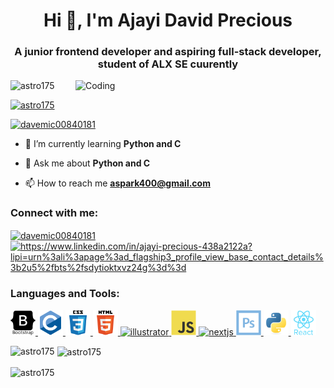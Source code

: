 
<h1 align="center">Hi 👋, I'm Ajayi David Precious</h1>
<h3 align="center">A junior frontend developer and aspiring full-stack developer, student of ALX SE cuurently</h3>
<img align="right" alt="Coding" width="400" src="https://miro.medium.com/max/720/0*7Q3yvSIv_t0ioJ-Z.gif">

<p align="left"> <img src="https://komarev.com/ghpvc/?username=astro175&label=Profile%20views&color=0e75b6&style=flat" alt="astro175" /> </p>

<p align="left"> <a href="https://github.com/ryo-ma/github-profile-trophy"><img src="https://github-profile-trophy.vercel.app/?username=astro175" alt="astro175" /></a> </p>

<p align="left"> <a href="https://twitter.com/davemic00840181" target="blank"><img src="https://img.shields.io/twitter/follow/davemic00840181?logo=twitter&style=for-the-badge" alt="davemic00840181" /></a> </p>

- 🌱 I’m currently learning **Python and C**

- 💬 Ask me about **Python and C**

- 📫 How to reach me **aspark400@gmail.com**

<h3 align="left">Connect with me:</h3>
<p align="left">
<a href="https://twitter.com/davemic00840181" target="blank"><img align="center" src="https://raw.githubusercontent.com/rahuldkjain/github-profile-readme-generator/master/src/images/icons/Social/twitter.svg" alt="davemic00840181" height="30" width="40" /></a>
<a href="https://linkedin.com/in/https://www.linkedin.com/in/ajayi-precious-438a2122a?lipi=urn%3ali%3apage%3ad_flagship3_profile_view_base_contact_details%3b2u5%2fbts%2fsdytioktxvz24g%3d%3d" target="blank"><img align="center" src="https://raw.githubusercontent.com/rahuldkjain/github-profile-readme-generator/master/src/images/icons/Social/linked-in-alt.svg" alt="https://www.linkedin.com/in/ajayi-precious-438a2122a?lipi=urn%3ali%3apage%3ad_flagship3_profile_view_base_contact_details%3b2u5%2fbts%2fsdytioktxvz24g%3d%3d" height="30" width="40" /></a>
</p>

<h3 align="left">Languages and Tools:</h3>
<p align="left"> <a href="https://getbootstrap.com" target="_blank" rel="noreferrer"> <img src="https://raw.githubusercontent.com/devicons/devicon/master/icons/bootstrap/bootstrap-plain-wordmark.svg" alt="bootstrap" width="40" height="40"/> </a> <a href="https://www.cprogramming.com/" target="_blank" rel="noreferrer"> <img src="https://raw.githubusercontent.com/devicons/devicon/master/icons/c/c-original.svg" alt="c" width="40" height="40"/> </a> <a href="https://www.w3schools.com/css/" target="_blank" rel="noreferrer"> <img src="https://raw.githubusercontent.com/devicons/devicon/master/icons/css3/css3-original-wordmark.svg" alt="css3" width="40" height="40"/> </a> <a href="https://www.w3.org/html/" target="_blank" rel="noreferrer"> <img src="https://raw.githubusercontent.com/devicons/devicon/master/icons/html5/html5-original-wordmark.svg" alt="html5" width="40" height="40"/> </a> <a href="https://www.adobe.com/in/products/illustrator.html" target="_blank" rel="noreferrer"> <img src="https://www.vectorlogo.zone/logos/adobe_illustrator/adobe_illustrator-icon.svg" alt="illustrator" width="40" height="40"/> </a> <a href="https://developer.mozilla.org/en-US/docs/Web/JavaScript" target="_blank" rel="noreferrer"> <img src="https://raw.githubusercontent.com/devicons/devicon/master/icons/javascript/javascript-original.svg" alt="javascript" width="40" height="40"/> </a> <a href="https://nextjs.org/" target="_blank" rel="noreferrer"> <img src="https://cdn.worldvectorlogo.com/logos/nextjs-2.svg" alt="nextjs" width="40" height="40"/> </a> <a href="https://www.photoshop.com/en" target="_blank" rel="noreferrer"> <img src="https://raw.githubusercontent.com/devicons/devicon/master/icons/photoshop/photoshop-line.svg" alt="photoshop" width="40" height="40"/> </a> <a href="https://www.python.org" target="_blank" rel="noreferrer"> <img src="https://raw.githubusercontent.com/devicons/devicon/master/icons/python/python-original.svg" alt="python" width="40" height="40"/> </a> <a href="https://reactjs.org/" target="_blank" rel="noreferrer"> <img src="https://raw.githubusercontent.com/devicons/devicon/master/icons/react/react-original-wordmark.svg" alt="react" width="40" height="40"/> </a> </p>

<p><img align="left" src="https://github-readme-stats.vercel.app/api/top-langs?username=astro175&show_icons=true&locale=en&layout=compact" alt="astro175" /></p>

<p>&nbsp;<img align="center" src="https://github-readme-stats.vercel.app/api?username=astro175&show_icons=true&locale=en" alt="astro175" /></p>

<p><img align="center" src="https://github-readme-streak-stats.herokuapp.com/?user=astro175&" alt="astro175" /></p>
